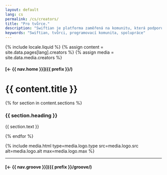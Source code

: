 ```yaml
---
layout: default
lang: cs
permalink: /cs/creators/
title: "Pro tvůrce."
description: "Swiftian je platforma zaměřená na komunitu, která podporuje růst, sdílení a inovace mezi tvůrci."
keywords: "Swiftian, tvůrci, programovací komunita, spolupráce"
---
```



{% include locale.liquid %}
{% assign content = site.data.pages[lang].creators %}
{% assign media = site.data.media.creators %}

#### [← {{ nav.home }}]({{ prefix }}/)

# {{ content.title }}

{% for section in content.sections %}
### {{ section.heading }}
{{ section.text }}

{% endfor %}

{% include media.html
  type=media.logo.type
  src=media.logo.src
  alt=media.logo.alt
  max=media.logo.max
%}

---

#### [← {{ nav.groove }}]({{ prefix }}/groove/)